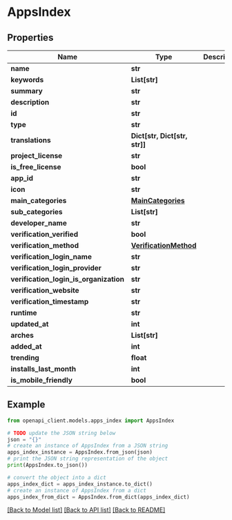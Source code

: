 # AppsIndex


## Properties

Name | Type | Description | Notes
------------ | ------------- | ------------- | -------------
**name** | **str** |  | 
**keywords** | **List[str]** |  | 
**summary** | **str** |  | 
**description** | **str** |  | 
**id** | **str** |  | 
**type** | **str** |  | 
**translations** | **Dict[str, Dict[str, str]]** |  | [optional] 
**project_license** | **str** |  | 
**is_free_license** | **bool** |  | 
**app_id** | **str** |  | 
**icon** | **str** |  | 
**main_categories** | [**MainCategories**](MainCategories.md) |  | 
**sub_categories** | **List[str]** |  | [optional] 
**developer_name** | **str** |  | 
**verification_verified** | **bool** |  | 
**verification_method** | [**VerificationMethod**](VerificationMethod.md) |  | 
**verification_login_name** | **str** |  | 
**verification_login_provider** | **str** |  | 
**verification_login_is_organization** | **str** |  | 
**verification_website** | **str** |  | 
**verification_timestamp** | **str** |  | 
**runtime** | **str** |  | 
**updated_at** | **int** |  | 
**arches** | **List[str]** |  | 
**added_at** | **int** |  | 
**trending** | **float** |  | [optional] 
**installs_last_month** | **int** |  | [optional] 
**is_mobile_friendly** | **bool** |  | 

## Example

```python
from openapi_client.models.apps_index import AppsIndex

# TODO update the JSON string below
json = "{}"
# create an instance of AppsIndex from a JSON string
apps_index_instance = AppsIndex.from_json(json)
# print the JSON string representation of the object
print(AppsIndex.to_json())

# convert the object into a dict
apps_index_dict = apps_index_instance.to_dict()
# create an instance of AppsIndex from a dict
apps_index_from_dict = AppsIndex.from_dict(apps_index_dict)
```
[[Back to Model list]](../README.md#documentation-for-models) [[Back to API list]](../README.md#documentation-for-api-endpoints) [[Back to README]](../README.md)


